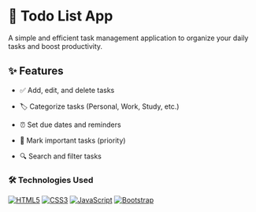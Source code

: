 # 📝 Todo List App
A simple and efficient task management application to organize your daily tasks and boost productivity.

## ✨ Features
- ✅ Add, edit, and delete tasks

- 🏷️ Categorize tasks (Personal, Work, Study, etc.)

- ⏰ Set due dates and reminders

- 📌 Mark important tasks (priority)

- 🔍 Search and filter tasks

### 🛠️ Technologies Used

[![HTML5](https://img.shields.io/badge/HTML5-E34F26?style=for-the-badge&logo=html5&logoColor=white)](https://developer.mozilla.org/en-US/docs/Web/HTML)
[![CSS3](https://img.shields.io/badge/CSS3-1572B6?style=for-the-badge&logo=css3&logoColor=white)](https://developer.mozilla.org/en-US/docs/Web/CSS)
[![JavaScript](https://img.shields.io/badge/JavaScript-F7DF1E?style=for-the-badge&logo=javascript&logoColor=black)](https://developer.mozilla.org/en-US/docs/Web/JavaScript)
[![Bootstrap](https://img.shields.io/badge/Bootstrap-7952B3?style=for-the-badge&logo=bootstrap&logoColor=white)](https://getbootstrap.com)